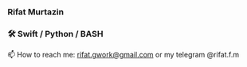 ### Rifat Murtazin

### 🛠 Swift / Python / BASH

📫 How to reach me: rifat.gwork@gmail.com or my telegram @rifat.f.m
